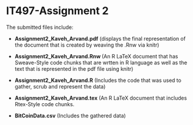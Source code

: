IT497-Assignment 2
========================================================
The submitted files include:<br>
- <b>Assignment2_Kaveh_Arvand.pdf</b> (displays the final representation of the document that is created by weaving the .Rnw via knitr)

- <b>Assignment2_Kaveh_Arvand.Rnw </b> (An R LaTeX document that has Sweave-Style code chunks that are wrtten in R language as well as the text that is represented in the pdf file using knitr)

- <b>Assignment2_Kaveh_Arvand.R</b> (Includes the code that was used to gather, scrub and represent the data)

- <b>Assignment2_Kaveh_Arvand.tex</b> (An R LaTeX document that includes Rtex-Style code chunks. 

- <b>BitCoinData.csv</b> (Includes the gathered data)
